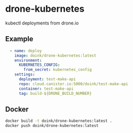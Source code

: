 # drone-kubernetes
kubectl deployments from drone.io

## Example

```yaml
  - name: deploy
    image: doink/drone-kubernetes:latest
    environment:
      KUBERNETES_CONFIG:
        from_secret: kubernetes_config
    settings:
      deployment: test-make-api
      repo: cloud.canister.io:5000/doink/test-make-api
      container: test-make-api
      tag: build-${DRONE_BUILD_NUMBER}
 ```
   
## Docker

```bash
docker build -t doink/drone-kubernetes:latest .
docker push doink/drone-kubernetes:latest
```
